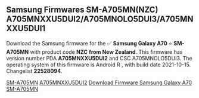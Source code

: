 <h2>Samsung Firmwares SM-A705MN(NZC) A705MNXXU5DUI2/A705MNOLO5DUI3/A705MNXXU5DUI1</h2>
Download the Samsung firmware for the ✅ <strong>Samsung Galaxy A70 </strong> ⭐ <strong>SM-A705MN</strong> with product code <strong>NZC</strong> <strong> from New Zealand</strong>. This firmware has version number PDA <strong>A705MNXXU5DUI2</strong> and CSC A705MNOLO5DUI3. The operating system of this firmware is Android R , with build date 2021-10-15. Changelist <strong>22528094</strong>.


[SM-A705MN](https://samfirm.shop/samsung/model/SM-A705MN)
[A705MNXXU5DUI2](https://samfirm.shop/samsung/pda/A705MNXXU5DUI2)
[Download Firmware Samsung Galaxy A70 SM-A705MN](https://samfirm.shop/samsung/firmware/465720)
